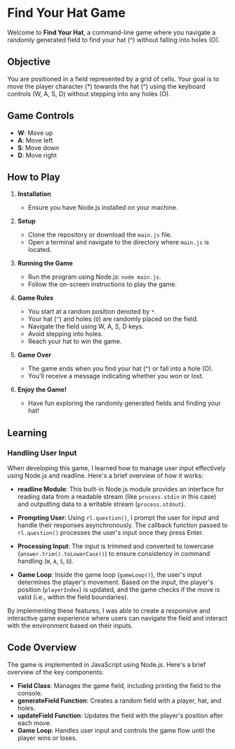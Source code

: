 # Find Your Hat Game

Welcome to **Find Your Hat**, a command-line game where you navigate a randomly generated field to find your hat (^) without falling into holes (O).

## Objective

You are positioned in a field represented by a grid of cells. Your goal is to move the player character (*) towards the hat (^) using the keyboard controls (W, A, S, D) without stepping into any holes (O).

## Game Controls

- **W**: Move up
- **A**: Move left
- **S**: Move down
- **D**: Move right

## How to Play

1. **Installation**
   - Ensure you have Node.js installed on your machine.

2. **Setup**
   - Clone the repository or download the `main.js` file.
   - Open a terminal and navigate to the directory where `main.js` is located.

3. **Running the Game**
   - Run the program using Node.js: `node main.js`.
   - Follow the on-screen instructions to play the game.

4. **Game Rules**
   - You start at a random position denoted by `*`.
   - Your hat (`^`) and holes (`O`) are randomly placed on the field.
   - Navigate the field using W, A, S, D keys.
   - Avoid stepping into holes.
   - Reach your hat to win the game.

5. **Game Over**
   - The game ends when you find your hat (^) or fall into a hole (O).
   - You'll receive a message indicating whether you won or lost.

6. **Enjoy the Game!**
   - Have fun exploring the randomly generated fields and finding your hat!

## Learning

### Handling User Input

When developing this game, I learned how to manage user input effectively using Node.js and readline. Here's a brief overview of how it works:

- **readline Module**: This built-in Node.js module provides an interface for reading data from a readable stream (like `process.stdin` in this case) and outputting data to a writable stream (`process.stdout`).

- **Prompting User**: Using `rl.question()`, I prompt the user for input and handle their responses asynchronously. The callback function passed to `rl.question()` processes the user's input once they press Enter.

- **Processing Input**: The input is trimmed and converted to lowercase (`answer.trim().toLowerCase()`) to ensure consistency in command handling (`W`, `A`, `S`, `D`).

- **Game Loop**: Inside the game loop (`gameLoop()`), the user's input determines the player's movement. Based on the input, the player's position (`playerIndex`) is updated, and the game checks if the move is valid (i.e., within the field boundaries).

By implementing these features, I was able to create a responsive and interactive game experience where users can navigate the field and interact with the environment based on their inputs.

## Code Overview

The game is implemented in JavaScript using Node.js. Here's a brief overview of the key components:

- **Field Class**: Manages the game field, including printing the field to the console.
- **generateField Function**: Creates a random field with a player, hat, and holes.
- **updateField Function**: Updates the field with the player's position after each move.
- **Game Loop**: Handles user input and controls the game flow until the player wins or loses.
